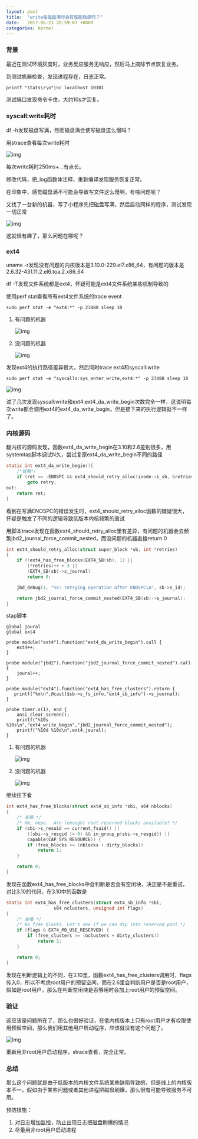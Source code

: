 ```yaml
---
layout: post
title:  "write在磁盘满时会有性能瓶颈吗？"
date:   2017-06-21 20:59:07 +0800
categories: kernel
---
```


### 背景

最近在测试环境灰度时，业务反应服务无响应，然后马上摘除节点恢复业务。

到测试机器检查，发现进程存在，日志正常。

`printf "stats\r\n"|nc localhost 10101`

测试端口发现命令卡住，大约10s才回复。

### syscall:write耗时

df -h发现磁盘写满，然而磁盘满会使写磁盘这么慢吗？

用strace查看每次write耗时

![img](http://ww1.sinaimg.cn/large/7cb11947ly1fgt4c2zmn9j213o0psgx3.jpg)

每次write耗时250ms+...有点长。

修改代码，把_log函数体注释，重新编译发现服务恢复正常。

在印象中，感觉磁盘满不可能会导致写文件这么慢啊，有啥问题呢？

又找了一台新的机器，写了小程序先把磁盘写满，然后启动同样的程序，测试发现一切正常

![img](http://ww1.sinaimg.cn/large/7cb11947ly1fgt4fv7poyj20jm0aotcw.jpg)

这就很有趣了，那么问题在哪呢？

### ext4

uname -r发现没有问题的内核版本是3.10.0-229.el7.x86_64，有问题的版本是2.6.32-431.11.2.el6.toa.2.x86_64

df -T发现文件系统都是ext4，怀疑可能是ext4文件系统某些机制导致的

使用perf stat查看所有ext4文件系统的trace event

`sudo perf stat -e "ext4:*" -p 23488 sleep 10`

1. 有问题的机器

    ![img](http://ww1.sinaimg.cn/large/7cb11947ly1fgt4gd89grj20cl0gxjsw.jpg)

2. 没问题的机器

    ![img](http://ww1.sinaimg.cn/large/7cb11947ly1fgt4gm73kxj20bw0jsjtb.jpg)

发现ext4的执行路径差异很大，然后同时trace ext4和syscall:write

`sudo perf stat -e "syscalls:sys_enter_write,ext4:*" -p 23488 sleep 10`

![img](http://ww1.sinaimg.cn/large/7cb11947ly1fgt4gtu8bqj20bk0h6gn6.jpg)

试了几次发现syscall:write和ext4:ext4_da_write_begin次数完全一样，这说明每次write都会调用ext4的ext4_da_write_begin，但是接下来的执行逻辑就不一样了。

### 内核源码

翻内核的源码发现，函数ext4_da_write_begin在3.10和2.6差别很多，用systemtap脚本调试N久，尝试复原ext4_da_write_begin不同的路径

``` c
static int ext4_da_write_begin(){
    /*省略*/
	if (ret == -ENOSPC && ext4_should_retry_alloc(inode->i_sb, &retries))
		goto retry;
out:
	return ret;
}
```
看到在写满ENOSPC的错误发生时，ext4_should_retry_alloc函数的嫌疑很大，怀疑是触发了不同的逻辑导致低版本内核频繁的重试

用脚本trace发现在函数ext4_should_retry_alloc里有差异，有问题的机器会去频繁jbd2_journal_force_commit_nested，而没问题的机器直接return 0

``` c
int ext4_should_retry_alloc(struct super_block *sb, int *retries)
{
	if (!ext4_has_free_blocks(EXT4_SB(sb), 1) ||
	    (*retries)++ > 3 ||
	    !EXT4_SB(sb)->s_journal)
		return 0;

	jbd_debug(1, "%s: retrying operation after ENOSPC\n", sb->s_id);

	return jbd2_journal_force_commit_nested(EXT4_SB(sb)->s_journal);
}
```

stap脚本

``` stp
global joural
global ext4

probe module("ext4").function("ext4_da_write_begin").call {
    ext4++;
}

probe module("jbd2").function("jbd2_journal_force_commit_nested").call {
    joural++;
}

probe module("ext4").function("ext4_has_free_clusters").return {
   printf("%x\n",@cast($sb->s_fs_info,"ext4_sb_info")->s_journal);
}

probe timer.s(1), end {
    ansi_clear_screen();
    printf("%10s %10s\n","ext4_write_begin","jbd2_journal_force_commit_nested");
    printf("%10d %10d\n",ext4,joural);
}
```
1. 有问题的机器

    ![img](http://ww1.sinaimg.cn/large/7cb11947ly1fgt4hu91xjj209y00yweg.jpg)

2. 没问题的机器

    ![img](http://ww1.sinaimg.cn/large/7cb11947ly1fgt4i3pmzzj20a200w748.jpg)

继续往下看

``` c
int ext4_has_free_blocks(struct ext4_sb_info *sbi, s64 nblocks)
{
    /* 省略 */
	/* Hm, nope.  Are (enough) root reserved blocks available? */
	if (sbi->s_resuid == current_fsuid() ||
	    ((sbi->s_resgid != 0) && in_group_p(sbi->s_resgid)) ||
	    capable(CAP_SYS_RESOURCE)) {
		if (free_blocks >= (nblocks + dirty_blocks))
			return 1;
	}

	return 0;
}
```

发现在函数ext4_has_free_blocks中会判断是否会有空闲块，决定是不是重试，对比3.10的代码，在3.10中的函数是

``` c
static int ext4_has_free_clusters(struct ext4_sb_info *sbi,
				  s64 nclusters, unsigned int flags)
{
    /* 省略 */
	/* No free blocks. Let's see if we can dip into reserved pool */
	if (flags & EXT4_MB_USE_RESERVED) {
		if (free_clusters >= (nclusters + dirty_clusters))
			return 1;
	}

	return 0;
}
```

发现在判断逻辑上的不同，在3.10里，函数ext4_has_free_clusters调用时，flags传入0，所以不考虑root用户的预留空间，而在2.6里会判断用户是否是root用户，假如是root用户，那么在判断空闲块是否够用时会加上root用户的预留空间。

### 验证

这应该是问题所在了，那么也很好验证，在低内核版本上只有root用户才有权限使用预留空间，那么我们用其他用户启动程序，应该就没有这个问题了。

![img](http://ww1.sinaimg.cn/large/7cb11947ly1fgt4h0iadkj20jp092q5y.jpg)

重新用非root用户启动程序，strace查看，完全正常。

### 总结

那么这个问题就是由于低版本的内核文件系统某些缺陷导致的，但是线上的内核版本不一，假如由于某些问题或者其他进程把磁盘刷爆，那么很有可能导致服务不可用。

预防措施：

1. 对日志增加监控，防止出现日志把磁盘刷爆的情况
2. 尽量用非root用户启动进程
